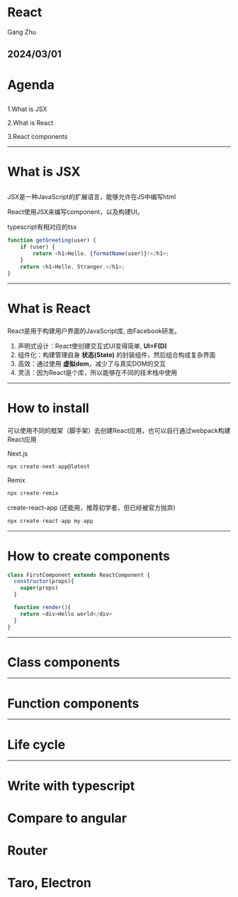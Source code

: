 # React
Gang Zhu

2024/03/01
---

# Agenda
## 
1.What is JSX

2.What is React

3.React components

---

# What is JSX
##
JSX是一种JavaScript的扩展语言，能够允许在JS中编写html

React使用JSX来编写component，以及构建UI。

typescript有相对应的tsx

```js {all|3|5}
function getGreeting(user) {
    if (user) {
        return <h1>Hello, {formatName(user)}!</h1>;
    }
    return <h1>Hello, Stranger.</h1>;
}
```

---

# What is React
###
React是用于构建用户界面的JavaScript库, 由Facebook研发。   
1. 声明式设计：React使创建交互式UI变得简单, **UI=F(D)**
2. 组件化：构建管理自身 **状态(State)** 的封装组件，然后组合构成复杂界面   
3. 高效：通过使用 **虚拟dom**，减少了与真实DOM的交互   
4. 灵活：因为React是个库，所以能够在不同的技术栈中使用   
---


# How to install
###
可以使用不同的框架（脚手架）去创建React应用，也可以自行通过webpack构建React应用   

Next.js
```js
npx create-next-app@latest
```
Remix
```js
npx create-remix
```
create-react-app (还能用，推荐初学者，但已经被官方抛弃)
```js
npx create-react-app my-app
```

---

# How to create components
```js {1-4}
class FirstComponent extends ReactComponent {
  constructor(props){
    super(props)
  }

  function render(){
    return <div>Hello world</div>
  }
}
```

---

# Class components

---

# Function components

---

# Life cycle

---
# Write with typescript
# Compare to angular
# Router
# Taro, Electron


